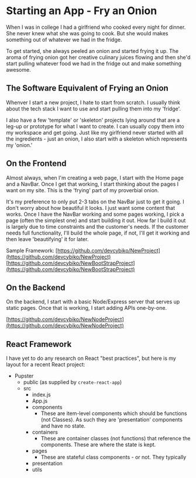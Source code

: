 # Starting an App - Fry an Onion

When I was in college I had a girlfriend who cooked every night for dinner. She never knew what she was going to cook. But she would makes something out of whatever we had in the fridge.

To get started, she always peeled an onion and started frying it up. The aroma of frying onion got her creative culinary juices flowing and then she'd start pulling whatever food we had in the fridge out and make something awesome.

## The Software Equivalent of Frying an Onion

Whenver I start a new project, I hate to start from scratch. I usually think about the tech stack I want to use and start pulling them into my 'fridge'.

I also have a few 'template' or 'skeleton' projects lying around that are a leg-up or prototype for what I want to create. I can usually copy them into my workspace and get going. Just like my girlfriend never started with all the ingredients - just an onion, I also start with a skeleton which represents my 'onion.'

## On the Frontend
Almost always, when I'm creating a web page, I start with the Home page and a NavBar. Once I get that working, I start thinking about the pages I want on my site. This is the 'frying' part of my proverbial onion.

It's my preference to only put 2-3 tabs on the NavBar just to get it going. I don't worry about how beautiful it looks. I just want some content that works. Once I have the NavBar working and some pages working, I pick a page (often the simplest one) and start building it out. How far I build it out is largely due to time constraints and the customer's needs. If the customer needs full functionality, I'll build the whole page, if not, I'll get it working and then leave 'beautifying' it for later.

Sample Framework:
[https://github.com/devcybiko/NewProject](https://github.com/devcybiko/NewProject)
[https://github.com/devcybiko/NewBootStrapProject](https://github.com/devcybiko/NewBootStrapProject)

## On the Backend

On the backend, I start with a basic Node/Express server that serves up static pages. Once that is working, I start adding APIs one-by-one.

 [https://github.com/devcybiko/NewNodeProject](https://github.com/devcybiko/NewNodeProject)
 
 ## React Framework

I have yet to do any research on React "best practices", but here is my layout for a recent React project:

- Pupster
	- public (as supplied by `create-react-app`)
	- src
		- index.js
		- App.js
		- components
			- These are item-level components which should be functions (not Classes). As such they are 'presentation' components and have no state.
		- containers
			- These are container classes (not functions) that reference the components. These are where the state is kept.
		- pages
			- These are stateful class components - or not. They typically
		- presentation
		- utils
<!--stackedit_data:
eyJoaXN0b3J5IjpbLTE1MzMxNTE4MjYsNzE5NTg2NTQ2LC0xOT
EyOTY4ODgzLC0xNTE2MTI4NTg4LDE0NDAwODkwNTBdfQ==
-->